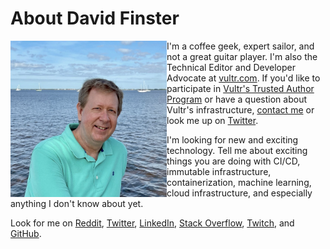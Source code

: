 # About David Finster

<img align="left" src="/images/Profile.jpg" style="height: 250px; padding-top: 0px;" />  

I'm a coffee geek, expert sailor, and not a great guitar player. I'm also the Technical Editor and Developer Advocate at [vultr.com](https://www.vultr.com). If you'd like to participate in [Vultr's Trusted Author Program](https://www.vultr.com/docs/trusted-author-program) or have a question about Vultr's infrastructure, [contact me](mailto:dfinster@vultr.com) or look me up on [Twitter](https://twitter.com/dfinr).

I'm looking for new and exciting technology. Tell me about exciting things you are doing with CI/CD, immutable infrastructure, containerization, machine learning, cloud infrastructure, and especially anything I don't know about yet.

Look for me on [Reddit](https://www.reddit.com/user/dfinr), [Twitter](https://twitter.com/dfinr), [LinkedIn](https://www.linkedin.com/in/dfinr/), [Stack Overflow](https://stackoverflow.com/users/13642710/dfinr?tab=profile), [Twitch](https://www.twitch.tv/dfinr), and [GitHub](https://github.com/dfinr).